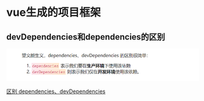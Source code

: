 # vue生成的项目框架



## devDependencies和dependencies的区别

![image-20201116130455261](vue生成的框架.assets/image-20201116130455261.png)

[区别 dependencies、devDependencies](https://blog.zfanw.com/difference-between-dependencies-and-devdependencies/)

# 